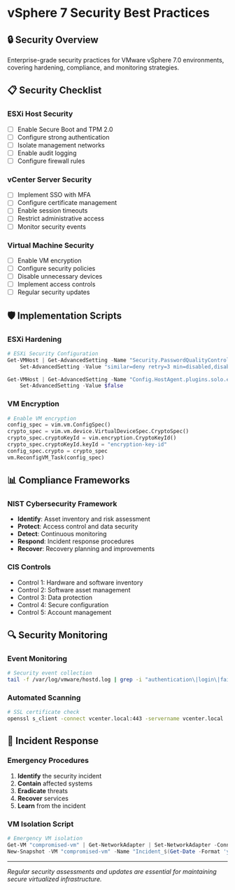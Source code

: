 # vSphere 7 Security Best Practices

## 🔒 Security Overview

Enterprise-grade security practices for VMware vSphere 7.0 environments, covering hardening, compliance, and monitoring strategies.

## 📋 Security Checklist

### ESXi Host Security
- [ ] Enable Secure Boot and TPM 2.0
- [ ] Configure strong authentication
- [ ] Isolate management networks
- [ ] Enable audit logging
- [ ] Configure firewall rules

### vCenter Server Security
- [ ] Implement SSO with MFA
- [ ] Configure certificate management
- [ ] Enable session timeouts
- [ ] Restrict administrative access
- [ ] Monitor security events

### Virtual Machine Security
- [ ] Enable VM encryption
- [ ] Configure security policies
- [ ] Disable unnecessary devices
- [ ] Implement access controls
- [ ] Regular security updates

## 🛡️ Implementation Scripts

### ESXi Hardening
```powershell
# ESXi Security Configuration
Get-VMHost | Get-AdvancedSetting -Name "Security.PasswordQualityControl" | 
    Set-AdvancedSetting -Value "similar=deny retry=3 min=disabled,disabled,disabled,disabled,15"

Get-VMHost | Get-AdvancedSetting -Name "Config.HostAgent.plugins.solo.enableMob" | 
    Set-AdvancedSetting -Value $false
```

### VM Encryption
```python
# Enable VM encryption
config_spec = vim.vm.ConfigSpec()
crypto_spec = vim.vm.device.VirtualDeviceSpec.CryptoSpec()
crypto_spec.cryptoKeyId = vim.encryption.CryptoKeyId()
crypto_spec.cryptoKeyId.keyId = "encryption-key-id"
config_spec.crypto = crypto_spec
vm.ReconfigVM_Task(config_spec)
```

## 📊 Compliance Frameworks

### NIST Cybersecurity Framework
- **Identify**: Asset inventory and risk assessment
- **Protect**: Access control and data security
- **Detect**: Continuous monitoring
- **Respond**: Incident response procedures
- **Recover**: Recovery planning and improvements

### CIS Controls
- Control 1: Hardware and software inventory
- Control 2: Software asset management
- Control 3: Data protection
- Control 4: Secure configuration
- Control 5: Account management

## 🔍 Security Monitoring

### Event Monitoring
```bash
# Security event collection
tail -f /var/log/vmware/hostd.log | grep -i "authentication\|login\|failed"
```

### Automated Scanning
```bash
# SSL certificate check
openssl s_client -connect vcenter.local:443 -servername vcenter.local
```

## 🚨 Incident Response

### Emergency Procedures
1. **Identify** the security incident
2. **Contain** affected systems
3. **Eradicate** threats
4. **Recover** services
5. **Learn** from the incident

### VM Isolation Script
```powershell
# Emergency VM isolation
Get-VM "compromised-vm" | Get-NetworkAdapter | Set-NetworkAdapter -Connected:$false
New-Snapshot -VM "compromised-vm" -Name "Incident_$(Get-Date -Format 'yyyyMMdd_HHmmss')"
```

---

*Regular security assessments and updates are essential for maintaining secure virtualized infrastructure.*
